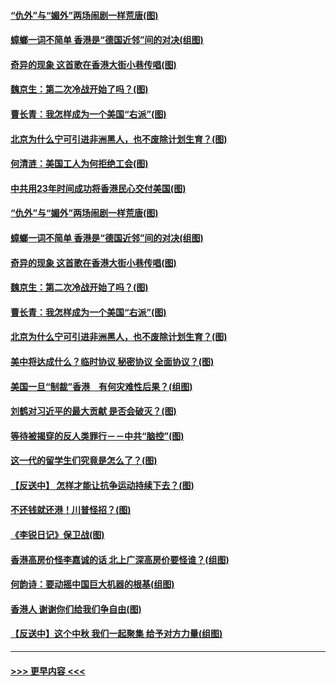 #### [“仇外”与“媚外”两场闹剧一样荒唐(图)](../pages/p4/907689.md?t=09181111) 
#### [蟑螂一词不简单 香港是“德国近邻”间的对决(组图)](../pages/p4/907618.md?t=09181111) 
#### [奇异的现象 这首歌在香港大街小巷传唱(图)](../pages/p4/907583.md?t=09181111) 
#### [魏京生：第二次冷战开始了吗？(图)](../pages/p4/907581.md?t=09181111) 
#### [曹长青：我怎样成为一个美国“右派”(图)](../pages/p4/907580.md?t=09181111) 
#### [北京为什么宁可引进非洲黑人，也不废除计划生育？(图)](../pages/p4/907577.md?t=09181111) 
#### [何清涟：美国工人为何拒绝工会(图)](../pages/p4/907701.md?t=09181111) 
#### [中共用23年时间成功将香港民心交付美国(图)](../pages/p4/907698.md?t=09181111) 
#### [“仇外”与“媚外”两场闹剧一样荒唐(图)](../pages/p4/907689.md?t=09181111) 
#### [蟑螂一词不简单 香港是“德国近邻”间的对决(组图)](../pages/p4/907618.md?t=09181111) 
#### [奇异的现象 这首歌在香港大街小巷传唱(图)](../pages/p4/907583.md?t=09181111) 
#### [魏京生：第二次冷战开始了吗？(图)](../pages/p4/907581.md?t=09181111) 
#### [曹长青：我怎样成为一个美国“右派”(图)](../pages/p4/907580.md?t=09181111) 
#### [北京为什么宁可引进非洲黑人，也不废除计划生育？(图)](../pages/p4/907577.md?t=09181111) 
#### [美中将达成什么？临时协议 秘密协议 全面协议？(图)](../pages/p4/907576.md?t=09181111) 
#### [美国一旦“制裁”香港　有何灾难性后果？(组图)](../pages/p4/907575.md?t=09181111) 
#### [刘鹤对习近平的最大贡献 是否会破灭？(图)](../pages/p4/907509.md?t=09181111) 
#### [等待被揭穿的反人类罪行－－中共“脑控”(图)](../pages/p4/907167.md?t=09181111) 
#### [这一代的留学生们究竟是怎么了？(图)](../pages/p4/907473.md?t=09181111) 
#### [【反送中】 怎样才能让抗争运动持续下去？(图)](../pages/p4/907466.md?t=09181111) 
#### [不还钱就还港！川普怪招？(图)](../pages/p4/907474.md?t=09181111) 
#### [《李锐日记》保卫战(图)](../pages/p4/907465.md?t=09181111) 
#### [香港高房价怪李嘉诚的话 北上广深高房价要怪谁？(组图)](../pages/p4/907471.md?t=09181111) 
#### [何韵诗：要动摇中国巨大机器的根基(组图)](../pages/p4/907469.md?t=09181111) 
#### [香港人 谢谢你们给我们争自由(图)](../pages/p4/907402.md?t=09181111) 
#### [【反送中】这个中秋 我们一起聚集 给予对方力量(组图)](../pages/p4/907401.md?t=09181111) 

----
#### [ >>> 更早内容 <<< ](../indexes/p4-earlier.md)
